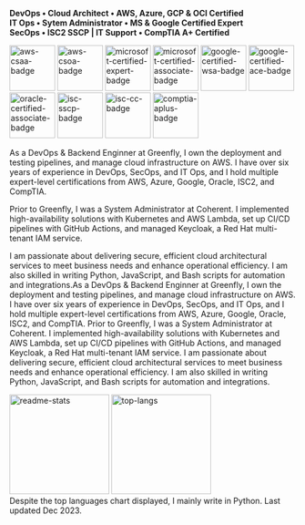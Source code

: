 **DevOps • Cloud Architect • AWS, Azure, GCP & OCI Certified**<br>
**IT Ops • Sytem Administrator • MS & Google Certified Expert**<br>
**SecOps • ISC2 SSCP | IT Support • CompTIA A+ Certified**

<img src="https://github.com/jackylamhk/jackylamhk/assets/103398226/de4673c7-2bb0-486d-b978-1d85ab8bcee9" alt="aws-csaa-badge" width="80"/>
<img src="https://github.com/jackylamhk/jackylamhk/assets/103398226/fd1c5453-75c1-4e95-bba2-3494a5bebcc1" alt="aws-csoa-badge" width="80"/>
<img src="https://github.com/jackylamhk/jackylamhk/assets/103398226/3d948b19-2c32-46d7-ad81-c512f133898d" alt="microsoft-certified-expert-badge" width="80"/>
<img src="https://github.com/jackylamhk/jackylamhk/assets/103398226/028cab97-5aaf-41d9-aae7-a9ab62df7297" alt="microsoft-certified-associate-badge" width="80"/>
<img src="https://github.com/jackylamhk/jackylamhk/assets/103398226/90df19f3-43d0-48d5-88f5-7b11673b2599" alt="google-certified-wsa-badge" width="80"/>
<img src="https://github.com/jackylamhk/jackylamhk/assets/103398226/5bc22c3e-d277-4e99-91e6-451156b44fc39" alt="google-certified-ace-badge" width="80"/>
<img src="https://github.com/jackylamhk/jackylamhk/assets/103398226/3dcea8c8-fa7f-4922-89c7-75fd4944dfb9" alt="oracle-certified-associate-badge" width="80"/>
<img src="https://github.com/jackylamhk/jackylamhk/assets/103398226/59a3a6fa-f53f-446c-b8d8-8dec127cc1f2" alt="isc-sscp-badge" width="80"/>
<img src="https://github.com/jackylamhk/jackylamhk/assets/103398226/f95199c5-98db-4f7e-baa8-2a2fef73016b" alt="isc-cc-badge" width="80"/>
<img src="https://github.com/jackylamhk/jackylamhk/assets/103398226/7ba59d22-cae6-45a4-acc3-afbfa53eae2e" alt="comptia-aplus-badge" width="80"/><br>

As a DevOps & Backend Enginner at Greenfly, I own the deployment and testing pipelines, and manage cloud infrastructure on AWS. I have over six years of experience in DevOps, SecOps, and IT Ops, and I hold multiple expert-level certifications from AWS, Azure, Google, Oracle, ISC2, and CompTIA.

Prior to Greenfly, I was a System Administrator at Coherent. I implemented high-availability solutions with Kubernetes and AWS Lambda, set up CI/CD pipelines with GitHub Actions, and managed Keycloak, a Red Hat multi-tenant IAM service.

I am passionate about delivering secure, efficient cloud architectural services to meet business needs and enhance operational efficiency. I am also skilled in writing Python, JavaScript, and Bash scripts for automation and integrations.As a DevOps & Backend Enginner at Greenfly, I own the deployment and testing pipelines, and manage cloud infrastructure on AWS. I have over six years of experience in DevOps, SecOps, and IT Ops, and I hold multiple expert-level certifications from AWS, Azure, Google, Oracle, ISC2, and CompTIA. Prior to Greenfly, I was a System Administrator at Coherent. I implemented high-availability solutions with Kubernetes and AWS Lambda, set up CI/CD pipelines with GitHub Actions, and managed Keycloak, a Red Hat multi-tenant IAM service. I am passionate about delivering secure, efficient cloud architectural services to meet business needs and enhance operational efficiency. I am also skilled in writing Python, JavaScript, and Bash scripts for automation and integrations.

<img src="https://github.com/jackylamhk/jackylamhk/assets/103398226/c005888a-9491-429b-8686-5cca53d6ee9e" alt="readme-stats" height="175"/>
<img src="https://github.com/jackylamhk/jackylamhk/assets/103398226/7490fcc5-de5e-4ed2-a6f5-3bd87841158a" alt="top-langs" height="175"/><br>
Despite the top languages chart displayed, I mainly write in Python. Last updated Dec 2023.
